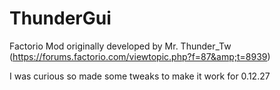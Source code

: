 # ThunderGui
Factorio Mod originally developed by  Mr. Thunder_Tw (https://forums.factorio.com/viewtopic.php?f=87&amp;t=8939)

I was curious so made some tweaks to make it work for 0.12.27
